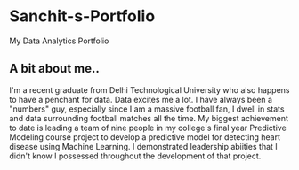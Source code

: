 # Sanchit-s-Portfolio
My Data Analytics Portfolio

## A bit about me..

I'm a recent graduate from Delhi Technological University who also happens to have a penchant for data. 
Data excites me a lot. I have always been a "numbers" guy, especially since I am a massive football fan, I dwell in stats and data surrounding football matches all the time. 
My biggest achievement to date is leading a team of nine people in my college's final year Predictive Modeling course project to develop a predictive model for detecting heart disease using Machine Learning. I demonstrated leadership abiities that I didn't know I possessed throughout the development of that project.
